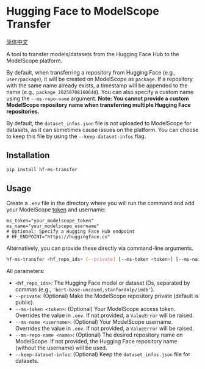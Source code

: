 # Hugging Face to ModelScope Transfer

[简体中文](README_CN.md)

A tool to transfer models/datasets from the Hugging Face Hub to the ModelScope platform.

By default, when transferring a repository from Hugging Face (e.g., `user/package`), it will be created on ModelScope as `package`. If a repository with the same name already exists, a timestamp will be appended to the name (e.g., `package_20250708160640`). You can also specify a custom name using the `--ms-repo-name` argument. **Note: You cannot provide a custom ModelScope repository name when transferring multiple Hugging Face repositories.**

By default, the `dataset_infos.json` file is not uploaded to ModelScope for datasets, as it can sometimes cause issues on the platform. You can choose to keep this file by using the `--keep-dataset-infos` flag.

## Installation

```bash
pip install hf-ms-transfer
```

## Usage

Create a `.env` file in the directory where you will run the command and add your ModelScope [token](https://www.modelscope.cn/my/myaccesstoken) and username:
```
ms_token="your_modelscope_token"
ms_name="your_modelscope_username"
# Optional: Specify a Hugging Face Hub endpoint
# HF_ENDPOINT="https://huggingface.co"
```

Alternatively, you can provide these directly via command-line arguments.
```bash
hf-ms-transfer <hf_repo_ids> [--private] [--ms-token <token>] [--ms-name <username>] [--ms-repo-name <name>] [--keep-dataset-infos]
```

All parameters:
*   `<hf_repo_ids>`: The Hugging Face model or dataset IDs, separated by commas (e.g., `'bert-base-uncased,stanfordnlp/imdb'`).
*   `--private`: (Optional) Make the ModelScope repository private (default is public).
*   `--ms-token <token>`: (Optional) Your ModelScope access token. Overrides the value in `.env`. If not provided, a `ValueError` will be raised.
*   `--ms-name <username>`: (Optional) Your ModelScope username. Overrides the value in `.env`. If not provided, a `ValueError` will be raised.
*   `--ms-repo-name <name>`: (Optional) The desired repository name on ModelScope. If not provided, the Hugging Face repository name (without the username) will be used.
*   `--keep-dataset-infos`: (Optional) Keep the `dataset_infos.json` file for datasets.
